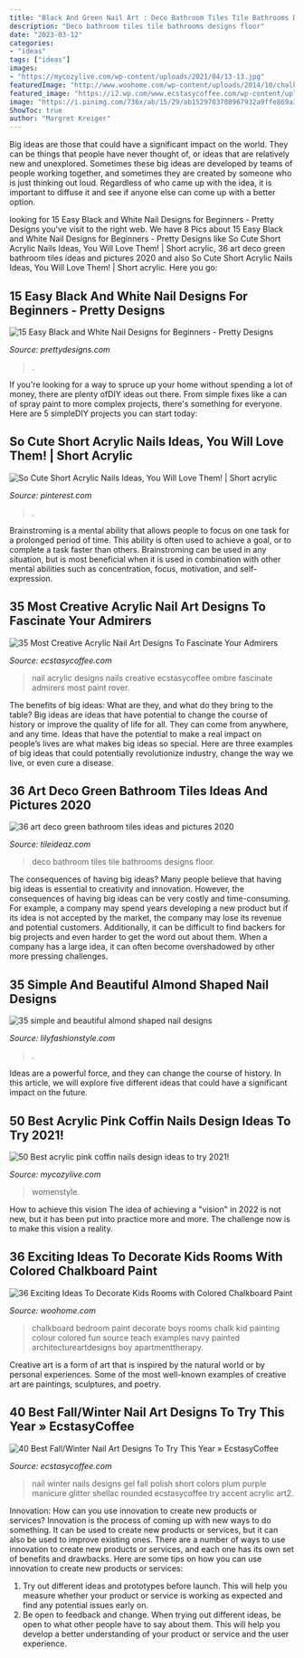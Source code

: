 ```yaml
---
title: "Black And Green Nail Art : Deco Bathroom Tiles Tile Bathrooms Designs Floor"
description: "Deco bathroom tiles tile bathrooms designs floor"
date: "2023-03-12"
categories:
- "ideas"
tags: ["ideas"]
images:
- "https://mycozylive.com/wp-content/uploads/2021/04/13-13.jpg"
featuredImage: "http://www.woohome.com/wp-content/uploads/2014/10/chalkboards-in-kids-rooms-26.jpg"
featured_image: "https://i2.wp.com/www.ecstasycoffee.com/wp-content/uploads/2016/09/Acrylic-Nail-Design-@EcstasyCoffee-28.jpg"
image: "https://i.pinimg.com/736x/ab/15/29/ab1529703708967932a9ffe869a3518d.jpg"
ShowToc: true
author: "Margret Kreiger"
---
```



Big ideas are those that could have a significant impact on the world. They can be things that people have never thought of, or ideas that are relatively new and unexplored. Sometimes these big ideas are developed by teams of people working together, and sometimes they are created by someone who is just thinking out loud. Regardless of who came up with the idea, it is important to diffuse it and see if anyone else can come up with a better option.

	

		
looking for 15 Easy Black and White Nail Designs for Beginners - Pretty Designs you've visit to the right web. We have 8 Pics about 15 Easy Black and White Nail Designs for Beginners - Pretty Designs like So Cute Short Acrylic Nails Ideas, You Will Love Them! | Short acrylic, 36 art deco green bathroom tiles ideas and pictures 2020 and also So Cute Short Acrylic Nails Ideas, You Will Love Them! | Short acrylic. Here you go:
		
    
## 15 Easy Black And White Nail Designs For Beginners - Pretty Designs

<img loading=lazy src="http://www.prettydesigns.com/wp-content/uploads/2014/05/Easy-Nail-Art.jpg" onerror="this.onerror=null;this.src='https://tse3.mm.bing.net/th?id=OIP.sxTWZ8k4_oY5euxXPHh1MAHaNL&amp;pid=15.1';" alt="15 Easy Black and White Nail Designs for Beginners - Pretty Designs">

_Source: prettydesigns.com_

>. 

	

If you're looking for a way to spruce up your home without spending a lot of money, there are plenty ofDIY ideas out there. From simple fixes like a can of spray paint to more complex projects, there's something for everyone. Here are 5 simpleDIY projects you can start today:

    
## So Cute Short Acrylic Nails Ideas, You Will Love Them! | Short Acrylic

<img loading=lazy src="https://i.pinimg.com/736x/ab/15/29/ab1529703708967932a9ffe869a3518d.jpg" onerror="this.onerror=null;this.src='https://tse3.mm.bing.net/th?id=OIP.tB0qVaqIPyy379wQScFHFQHaLH&amp;pid=15.1';" alt="So Cute Short Acrylic Nails Ideas, You Will Love Them! | Short acrylic">

_Source: pinterest.com_

>. 

	

Brainstroming is a mental ability that allows people to focus on one task for a prolonged period of time. This ability is often used to achieve a goal, or to complete a task faster than others. Brainstroming can be used in any situation, but is most beneficial when it is used in combination with other mental abilities such as concentration, focus, motivation, and self-expression.

    
## 35 Most Creative Acrylic Nail Art Designs To Fascinate Your Admirers

<img loading=lazy src="https://i2.wp.com/www.ecstasycoffee.com/wp-content/uploads/2016/09/Acrylic-Nail-Design-@EcstasyCoffee-28.jpg" onerror="this.onerror=null;this.src='https://tse4.mm.bing.net/th?id=OIP.z_Cbwd1uDTrEYI2vuWnagQHaK1&amp;pid=15.1';" alt="35 Most Creative Acrylic Nail Art Designs To Fascinate Your Admirers">

_Source: ecstasycoffee.com_

>nail acrylic designs nails creative ecstasycoffee ombre fascinate admirers most paint rover. 

	

The benefits of big ideas: What are they, and what do they bring to the table?
Big ideas are ideas that have potential to change the course of history or improve the quality of life for all. They can come from anywhere, and any time. Ideas that have the potential to make a real impact on people’s lives are what makes big ideas so special. Here are three examples of big ideas that could potentially revolutionize industry, change the way we live, or even cure a disease.

    
## 36 Art Deco Green Bathroom Tiles Ideas And Pictures 2020

<img loading=lazy src="https://www.tileideaz.com/wp-content/uploads/2015/03/art_deco_green_bathroom_tiles_24.jpg" onerror="this.onerror=null;this.src='https://tse1.mm.bing.net/th?id=OIP.WjqWtOpkleRSsD2O8wNbswHaLD&amp;pid=15.1';" alt="36 art deco green bathroom tiles ideas and pictures 2020">

_Source: tileideaz.com_

>deco bathroom tiles tile bathrooms designs floor. 

	

The consequences of having big ideas?
Many people believe that having big ideas is essential to creativity and innovation. However, the consequences of having big ideas can be very costly and time-consuming. For example, a company may spend years developing a new product but if its idea is not accepted by the market, the company may lose its revenue and potential customers. Additionally, it can be difficult to find backers for big projects and even harder to get the word out about them. When a company has a large idea, it can often become overshadowed by other more pressing challenges.

    
## 35 Simple And Beautiful Almond Shaped Nail Designs

<img loading=lazy src="https://lilyfashionstyle.com/wp-content/uploads/2021/04/13-9-683x1024.jpg" onerror="this.onerror=null;this.src='https://tse2.mm.bing.net/th?id=OIP.z-2fc6HFgyevhP-wNHXSpwHaLG&amp;pid=15.1';" alt="35 simple and beautiful almond shaped nail designs">

_Source: lilyfashionstyle.com_

>. 

	

Ideas are a powerful force, and they can change the course of history. In this article, we will explore five different ideas that could have a significant impact on the future.

    
## 50 Best Acrylic Pink Coffin Nails Design Ideas To Try 2021!

<img loading=lazy src="https://mycozylive.com/wp-content/uploads/2021/04/13-13.jpg" onerror="this.onerror=null;this.src='https://tse4.mm.bing.net/th?id=OIP.fjOjzcZzsre12yC-k1AGRwHaLH&amp;pid=15.1';" alt="50 Best acrylic pink coffin nails design ideas to try 2021!">

_Source: mycozylive.com_

>womenstyle. 

	

How to achieve this vision
The idea of achieving a "vision" in 2022 is not new, but it has been put into practice more and more. The challenge now is to make this vision a reality.

    
## 36 Exciting Ideas To Decorate Kids Rooms With Colored Chalkboard Paint

<img loading=lazy src="http://www.woohome.com/wp-content/uploads/2014/10/chalkboards-in-kids-rooms-26.jpg" onerror="this.onerror=null;this.src='https://tse1.mm.bing.net/th?id=OIP.YUhicZY89jzwlBkq0IpiHgHaLT&amp;pid=15.1';" alt="36 Exciting Ideas To Decorate Kids Rooms with Colored Chalkboard Paint">

_Source: woohome.com_

>chalkboard bedroom paint decorate boys rooms chalk kid painting colour colored fun source teach examples navy painted architectureartdesigns boy apartmenttherapy. 

	

Creative art is a form of art that is inspired by the natural world or by personal experiences. Some of the most well-known examples of creative art are paintings, sculptures, and poetry.

    
## 40 Best Fall/Winter Nail Art Designs To Try This Year » EcstasyCoffee

<img loading=lazy src="https://i1.wp.com/www.ecstasycoffee.com/wp-content/uploads/2016/10/Winter-Nail-Art2.jpg?resize=558%2C743" onerror="this.onerror=null;this.src='https://tse4.mm.bing.net/th?id=OIP.SXXP8Zv0jsVAvFsKuCnuOwHaJ3&amp;pid=15.1';" alt="40 Best Fall/Winter Nail Art Designs To Try This Year » EcstasyCoffee">

_Source: ecstasycoffee.com_

>nail winter nails designs gel fall polish short colors plum purple manicure glitter shellac rounded ecstasycoffee try accent acrylic art2. 

	

Innovation: How can you use innovation to create new products or services?
Innovation is the process of coming up with new ways to do something. It can be used to create new products or services, but it can also be used to improve existing ones. There are a number of ways to use innovation to create new products or services, and each one has its own set of benefits and drawbacks. Here are some tips on how you can use innovation to create new products or services: 
1. Try out different ideas and prototypes before launch. This will help you measure whether your product or service is working as expected and find any potential issues early on. 
2. Be open to feedback and change. When trying out different ideas, be open to what other people have to say about them. This will help you develop a better understanding of your product or service and the user experience. 

